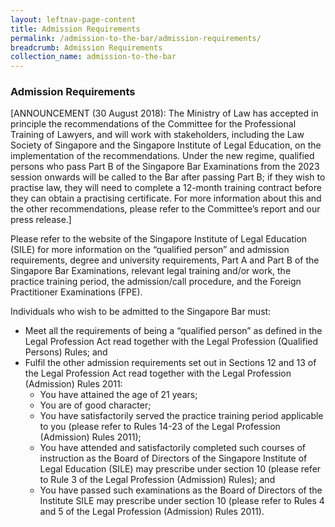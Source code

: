 ```yaml
---
layout: leftnav-page-content
title: Admission Requirements
permalink: /admission-to-the-bar/admission-requirements/
breadcrumb: Admission Requirements
collection_name: admission-to-the-bar
---
```


### **Admission Requirements**

[ANNOUNCEMENT (30 August 2018): The Ministry of Law has accepted in principle the recommendations of the Committee for the Professional Training of Lawyers, and will work with stakeholders, including the Law Society of Singapore and the Singapore Institute of Legal Education, on the implementation of the recommendations. Under the new regime, qualified persons who pass Part B of the Singapore Bar Examinations from the 2023 session onwards will be called to the Bar after passing Part B; if they wish to practise law, they will need to complete a 12-month training contract before they can obtain a practising certificate.  For more information about this and the other recommendations, please refer to the Committee’s report and our press release.]

Please refer to the website of the Singapore Institute of Legal Education (SILE) for more information on the “qualified person” and admission requirements, degree and university requirements, Part A and Part B of the Singapore Bar Examinations, relevant legal training and/or work, the practice training period, the admission/call procedure, and the Foreign Practitioner Examinations (FPE).

Individuals who wish to be admitted to the Singapore Bar must:


* Meet all the requirements of being a “qualified person” as defined in the Legal Profession Act read together with the Legal Profession (Qualified Persons) Rules; and
* Fulfil the other admission requirements set out in Sections 12 and 13 of the Legal Profession Act read together with the Legal Profession (Admission) Rules 2011:
	* You have attained the age of 21 years;
	* You are of good character;
	* You have satisfactorily served the practice training period applicable to you (please refer to Rules 14-23 of the Legal Profession (Admission) Rules 2011);
	* You have attended and satisfactorily completed such courses of instruction as the Board of Directors of the Singapore Institute of Legal Education (SILE) may prescribe under section 10 (please refer to Rule 3 of the Legal Profession (Admission) Rules); and
	* You have passed such examinations as the Board of Directors of the Institute SILE may prescribe under section 10 (please refer to Rules 4 and 5 of the Legal Profession (Admission) Rules 2011).
